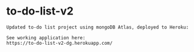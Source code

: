 # to-do-list-v2
    Updated to-do list project using mongoDB Atlas, deployed to Heroku:

    See working application here:
    https://to-do-list-v2-dg.herokuapp.com/
